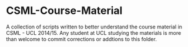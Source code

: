 CSML-Course-Material
====================

A collection of scripts written to better understand the course material in CSML - UCL 2014/15. Any student at UCL studying the materials is more than welcome to commit corrections or addtions to this folder.

